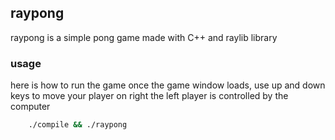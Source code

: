 ## raypong

raypong is a simple pong game made with C++ and raylib library

### usage

here is how to run the game
once the game window loads, use up and down keys to move your player on right
the left player is controlled by the computer

```bash
	./compile && ./raypong
```
